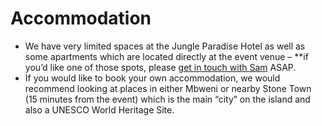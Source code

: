 # Accommodation

- We have very limited spaces at the Jungle Paradise Hotel as well as some apartments which are located directly at the event venue – **if you’d like one of those spots, please [get in touch with Sam](https://t.me/samtaggart) ASAP.
- If you would like to book your own accommodation, we would recommend looking at places in either Mbweni or nearby Stone Town (15 minutes from the event) which is the main “city” on the island and also a UNESCO World Heritage Site.